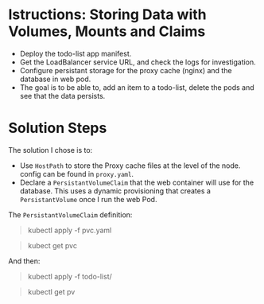# Istructions: Storing Data with Volumes, Mounts and Claims

 - Deploy the todo-list app manifest.
 - Get the LoadBalancer service URL, and check the logs for investigation.
 - Configure persistant storage for the proxy cache (nginx) and the database in web pod.
 - The goal is to be able to, add an item to a todo-list, delete the pods and see that the data persists. 


# Solution Steps

The solution I chose is to:
 - Use `HostPath` to store the Proxy cache files at the level of the node. config can be found in `proxy.yaml`.
 - Declare a `PersistantVolumeClaim` that the web container will use for the database. This uses a dynamic provisioning that creates a `PersistantVolume` once I run the web Pod.

The `PersistantVolumeClaim` definition:
> kubectl apply -f pvc.yaml 

> kubect get pvc

And then:

> kubectl apply -f todo-list/

> kubectl get pv
